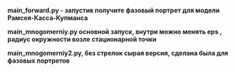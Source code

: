 **main_forward.py - запустив получите фазовый портрет для модели Рамсея-Касса-Купманса**

**main_mnogomerniy.py основной запуск, внутри можно менять eps , радиус окружности возле стационарной точки**

**main_mnogomerniy2.py, без стрелок сырая версия, сделана была для фазовых портретов**

